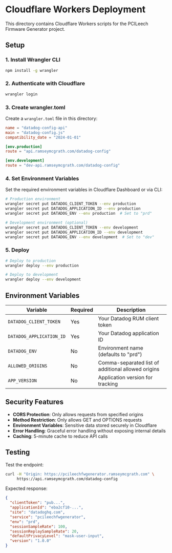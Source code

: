 # Cloudflare Workers Deployment

This directory contains Cloudflare Workers scripts for the PCILeech Firmware Generator project.

## Setup

### 1. Install Wrangler CLI

```bash
npm install -g wrangler
```

### 2. Authenticate with Cloudflare

```bash
wrangler login
```

### 3. Create wrangler.toml

Create a `wrangler.toml` file in this directory:

```toml
name = "datadog-config-api"
main = "datadog-config.js"
compatibility_date = "2024-01-01"

[env.production]
route = "api.ramseymcgrath.com/datadog-config"

[env.development]
route = "dev-api.ramseymcgrath.com/datadog-config"
```

### 4. Set Environment Variables

Set the required environment variables in Cloudflare Dashboard or via CLI:

```bash
# Production environment
wrangler secret put DATADOG_CLIENT_TOKEN --env production
wrangler secret put DATADOG_APPLICATION_ID --env production
wrangler secret put DATADOG_ENV --env production  # Set to "prd"

# Development environment (optional)
wrangler secret put DATADOG_CLIENT_TOKEN --env development
wrangler secret put DATADOG_APPLICATION_ID --env development
wrangler secret put DATADOG_ENV --env development  # Set to "dev"
```

### 5. Deploy

```bash
# Deploy to production
wrangler deploy --env production

# Deploy to development
wrangler deploy --env development
```

## Environment Variables

| Variable | Required | Description |
|----------|----------|-------------|
| `DATADOG_CLIENT_TOKEN` | Yes | Your Datadog RUM client token |
| `DATADOG_APPLICATION_ID` | Yes | Your Datadog application ID |
| `DATADOG_ENV` | No | Environment name (defaults to "prd") |
| `ALLOWED_ORIGINS` | No | Comma-separated list of additional allowed origins |
| `APP_VERSION` | No | Application version for tracking |

## Security Features

- **CORS Protection**: Only allows requests from specified origins
- **Method Restriction**: Only allows GET and OPTIONS requests
- **Environment Variables**: Sensitive data stored securely in Cloudflare
- **Error Handling**: Graceful error handling without exposing internal details
- **Caching**: 5-minute cache to reduce API calls

## Testing

Test the endpoint:

```bash
curl -H "Origin: https://pcileechfwgenerator.ramseymcgrath.com" \
     https://api.ramseymcgrath.com/datadog-config
```

Expected response:
```json
{
  "clientToken": "pub...",
  "applicationId": "eba2cf10-...",
  "site": "datadoghq.com",
  "service": "pcileechfwgenerator",
  "env": "prd",
  "sessionSampleRate": 100,
  "sessionReplaySampleRate": 20,
  "defaultPrivacyLevel": "mask-user-input",
  "version": "1.0.0"
}
```

